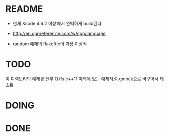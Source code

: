 README
======
 + 현재 Xcode 4.6.2 이상에서 완벽하게 build된다. 
 + http://en.cppreference.com/w/cpp/language

 + random 예제의 Rakefile이 가장 이상적

TODO
====
 이 디렉토리의 예제를 전부 0.tfs.c++11 아래에 있는 예제처럼 
 gmock으로 바꾸어서 테스트


DOING
=====

DONE
====

